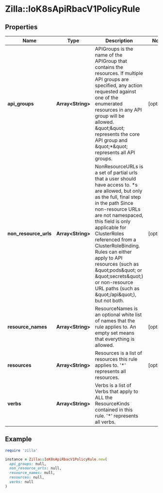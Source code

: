 # Zilla::IoK8sApiRbacV1PolicyRule

## Properties

| Name | Type | Description | Notes |
| ---- | ---- | ----------- | ----- |
| **api_groups** | **Array&lt;String&gt;** | APIGroups is the name of the APIGroup that contains the resources.  If multiple API groups are specified, any action requested against one of the enumerated resources in any API group will be allowed. \&quot;\&quot; represents the core API group and \&quot;*\&quot; represents all API groups. | [optional] |
| **non_resource_urls** | **Array&lt;String&gt;** | NonResourceURLs is a set of partial urls that a user should have access to.  *s are allowed, but only as the full, final step in the path Since non-resource URLs are not namespaced, this field is only applicable for ClusterRoles referenced from a ClusterRoleBinding. Rules can either apply to API resources (such as \&quot;pods\&quot; or \&quot;secrets\&quot;) or non-resource URL paths (such as \&quot;/api\&quot;),  but not both. | [optional] |
| **resource_names** | **Array&lt;String&gt;** | ResourceNames is an optional white list of names that the rule applies to.  An empty set means that everything is allowed. | [optional] |
| **resources** | **Array&lt;String&gt;** | Resources is a list of resources this rule applies to. &#39;*&#39; represents all resources. | [optional] |
| **verbs** | **Array&lt;String&gt;** | Verbs is a list of Verbs that apply to ALL the ResourceKinds contained in this rule. &#39;*&#39; represents all verbs. |  |

## Example

```ruby
require 'zilla'

instance = Zilla::IoK8sApiRbacV1PolicyRule.new(
  api_groups: null,
  non_resource_urls: null,
  resource_names: null,
  resources: null,
  verbs: null
)
```

